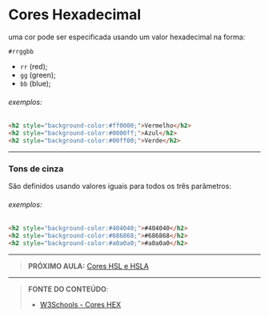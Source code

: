 # Cores Hexadecimal

uma cor pode ser especificada usando um valor hexadecimal na forma:

`#rrggbb`

- `rr` (red);
- `gg` (green);
- `bb` (blue);

###### exemplos:

```` html
<h2 style="background-color:#ff0000;">Vermelho</h2>
<h2 style="background-color:#0000ff;">Azul</h2>
<h2 style="background-color:#00ff00;">Verde</h2>
````

---

### Tons de cinza

São definidos usando valores iguais para todos os três parâmetros:

###### exemplos:

```` html
<h2 style="background-color:#404040;">#404040</h2>
<h2 style="background-color:#686868;">#686868</h2>
<h2 style="background-color:#a0a0a0;">#a0a0a0</h2>
````

---

> **PRÓXIMO AULA:** [Cores HSL e HSLA](../3.4-cores-hsl-e-hsla)

***


> **FONTE DO CONTEÚDO**:
>
> - [W3Schools - Cores HEX](https://www.w3schools.com/html/html_colors.asp)